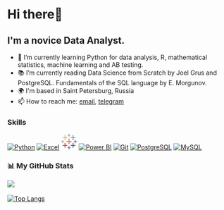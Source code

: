 Hi there👋
=================================

I'm a novice Data Analyst.
--------------------------

- 🌱 I’m currently learning Python for data analysis, R, mathematical statistics, machine learning and AB testing.
- 📚 I’m currently reading Data Science from Scratch by Joel Grus and PostgreSQL. Fundamentals of the SQL language by E. Morgunov.
- 🌍  I'm based in Saint Petersburg, Russia
- 📫 How to reach me: <a href="mailto:agapitovae87@gmail.com">email</a>, <a href="https://t.me/Raccoon1001">telegram</a>

### Skills

<p align="left">
<a href="https://www.python.org/" target="_blank" rel="noreferrer"><img src="https://raw.githubusercontent.com/danielcranney/readme-generator/main/public/icons/skills/python-colored.svg" width="36" height="36" alt="Python" /></a>
<a href="https://www.microsoft.com/ru-ru/microsoft-365/excel" target="_blank" rel="noreferrer"><img src="https://upload.wikimedia.org/wikipedia/commons/3/34/Microsoft_Office_Excel_%282019%E2%80%93present%29.svg" width="36" height="36"  alt="Excel" /></a>
<a href="https://tableau.pro/" target="_blank" rel="noreferrer"><img src="https://github.com/ElenaAgapitova/ElenaAgapitova/blob/main/tableau-software.svg" height="36" alt="tableau" /></a>
<a href="https://powerbi.microsoft.com/ru-ru/" target="_blank" rel="noreferrer"><img src="https://upload.wikimedia.org/wikipedia/commons/c/cf/New_Power_BI_Logo.svg" height="36" alt="Power BI" /></a>
<a href="https://git-scm.com/" target="_blank" rel="noreferrer"><img src="https://raw.githubusercontent.com/danielcranney/readme-generator/main/public/icons/skills/git-colored.svg" width="36" height="36" alt="Git" /></a>
<a href="https://www.postgresql.org/" target="_blank" rel="noreferrer"><img src="https://raw.githubusercontent.com/danielcranney/readme-generator/main/public/icons/skills/postgresql-colored.svg" width="36" height="36" alt="PostgreSQL" /></a>
<a href="https://www.mysql.com/" target="_blank" rel="noreferrer"><img src="https://raw.githubusercontent.com/danielcranney/readme-generator/main/public/icons/skills/mysql-colored.svg" width="36" height="36" alt="MySQL" /></a>
</p>

### 📊 My GitHub Stats

<a href="http://www.github.com/ElenaAgapitova"><img src="https://github-readme-streak-stats.herokuapp.com/?user=ElenaAgapitova&stroke=1c1917&background=#F5FFFA&ring=0891b2&fire=0891b2&currStreakNum=1c1917&currStreakLabel=0891b2&sideNums=1c1917&sideLabels=1c1917&dates=1c1917&hide_border=true" /></a>

[![Top Langs](https://github-readme-stats.vercel.app/api/top-langs/?username=ElenaAgapitova&layout=compact)](https://github.com/anuraghazra/github-readme-stats)

<!-- [![Elena's GitHub stats](https://github-readme-stats.vercel.app/api?username=ElenaAgapitova)](https://github.com/anuraghazra/github-readme-stats)

![Elena's GitHub stats](https://github-readme-stats.vercel.app/api?username=ElenaAgapitova&show=reviews,discussions_started,discussions_answered,prs_merged,prs_merged_percentage)

![Anurag's GitHub stats](https://github-readme-stats.vercel.app/api?username=ElenaAgapitova&show_icons=true)

![Anurag's GitHub stats](https://github-readme-stats.vercel.app/api?username=ElenaAgapitova&show_icons=true&theme=radical) 

[![Harlok's WakaTime stats](https://github-readme-stats.vercel.app/api/wakatime?username=ElenaAgapitova)](https://github.com/anuraghazra/github-readme-stats) -->

